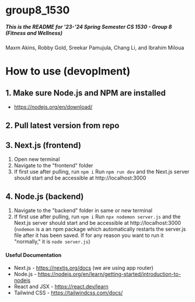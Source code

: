 # group8_1530

##### This is the README for '23-'24 Spring Semester CS 1530 - Group 8 (Fitness and Wellness)

Maxm Akins, Robby Gold, Sreekar Pamujula, Chang Li, and Ibrahim Miloua

# How to use (devoplment)

## 1. Make sure Node.js and NPM are installed

- https://nodejs.org/en/download/

## 2. Pull latest version from repo

## 3. Next.js (frontend)

1. Open new terminal
2. Navigate to the "frontend" folder
3. If first use after pulling, run `npm i`
   Run `npm run dev` and the Next.js server should start and be accessible at http://localhost:3000

## 4. Node.js (backend)

1. Navigate to the "backend" folder in same or new terminal
2. If first use after pulling, run `npm i`
   Run `npx nodemon server.js` and the Next.js server should start and be accessible at http://localhost:3000
   (`nodemon` is a an npm package which automatically restarts the server.js file after it has been saved. If for any reason you want to run it "normally," it is `node server.js`)

#### Useful Documentation

- Next.js - https://nextjs.org/docs (we are using app router)
- Node.js - https://nodejs.org/en/learn/getting-started/introduction-to-nodejs
- React and JSX - https://react.dev/learn
- Tailwind CSS - https://tailwindcss.com/docs/



